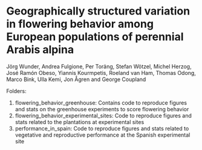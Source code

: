 
# Geographically structured variation in flowering behavior among European populations of perennial Arabis alpina

Jörg Wunder, Andrea Fulgione, Per Toräng, Stefan Wötzel, Michel Herzog, José Ramón Obeso, Yiannis Kourmpetis, Roeland van Ham, Thomas Odong, Marco Bink, Ulla Kemi, Jon Ågren and George Coupland

Folders:
1) 	flowering_behavior_greenhouse: 		Contains code to reproduce figures and stats on the greenhouse experiments to score flowering behavior
2)	flowering_behavior_experimental_sites:	Code to reproduce figures and stats related to the plantations at experimental sites
3)	performance_in_spain:			Code to reproduce figures and stats related to vegetative and reproductive performance at the Spanish experimental site


